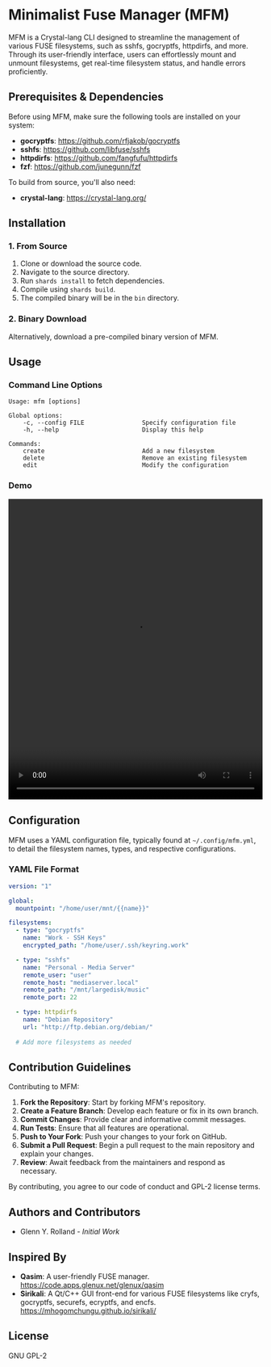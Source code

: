 # Minimalist Fuse Manager (MFM)

MFM is a Crystal-lang CLI designed to streamline the management of various FUSE filesystems, such as sshfs, gocryptfs, httpdirfs, and more. Through its user-friendly interface, users can effortlessly mount and unmount filesystems, get real-time filesystem status, and handle errors proficiently.

## Prerequisites & Dependencies

Before using MFM, make sure the following tools are installed on your system:

- **gocryptfs**: <https://github.com/rfjakob/gocryptfs>
- **sshfs**: <https://github.com/libfuse/sshfs>
- **httpdirfs**: <https://github.com/fangfufu/httpdirfs>
- **fzf**: <https://github.com/junegunn/fzf>

To build from source, you'll also need:

- **crystal-lang**: <https://crystal-lang.org/>

## Installation

### 1. From Source

1. Clone or download the source code.
2. Navigate to the source directory.
3. Run `shards install` to fetch dependencies.
4. Compile using `shards build`.
5. The compiled binary will be in the `bin` directory.

### 2. Binary Download

Alternatively, download a pre-compiled binary version of MFM.

## Usage

### Command Line Options

```
Usage: mfm [options]

Global options:
    -c, --config FILE                Specify configuration file
    -h, --help                       Display this help

Commands:
    create                           Add a new filesystem
    delete                           Remove an existing filesystem
    edit                             Modify the configuration
```

### Demo

<video src="https://code.apps.glenux.net/glenux/mfm/media/branch/develop/doc/output.webm" width="810" height="595" style="max-width: 100%;" controls="controls"></video>

## Configuration

MFM uses a YAML configuration file, typically found at `~/.config/mfm.yml`, to detail the filesystem names, types, and respective configurations.

### YAML File Format

```yaml
version: "1"

global:
  mountpoint: "/home/user/mnt/{{name}}"

filesystems:
  - type: "gocryptfs"
    name: "Work - SSH Keys"
    encrypted_path: "/home/user/.ssh/keyring.work"

  - type: "sshfs"
    name: "Personal - Media Server"
    remote_user: "user"
    remote_host: "mediaserver.local"
    remote_path: "/mnt/largedisk/music"
    remote_port: 22

  - type: httpdirfs
    name: "Debian Repository"
    url: "http://ftp.debian.org/debian/"
  
  # Add more filesystems as needed
```

## Contribution Guidelines

Contributing to MFM:

1. **Fork the Repository**: Start by forking MFM's repository.
2. **Create a Feature Branch**: Develop each feature or fix in its own branch.
3. **Commit Changes**: Provide clear and informative commit messages.
4. **Run Tests**: Ensure that all features are operational.
5. **Push to Your Fork**: Push your changes to your fork on GitHub.
6. **Submit a Pull Request**: Begin a pull request to the main repository and explain your changes.
7. **Review**: Await feedback from the maintainers and respond as necessary.

By contributing, you agree to our code of conduct and GPL-2 license terms.

## Authors and Contributors

- Glenn Y. Rolland - *Initial Work*

## Inspired By

- **Qasim**: A user-friendly FUSE manager. <https://code.apps.glenux.net/glenux/qasim>
- **Sirikali**: A Qt/C++ GUI front-end for various FUSE filesystems like cryfs, gocryptfs, securefs, ecryptfs, and encfs. <https://mhogomchungu.github.io/sirikali/>

## License

GNU GPL-2


